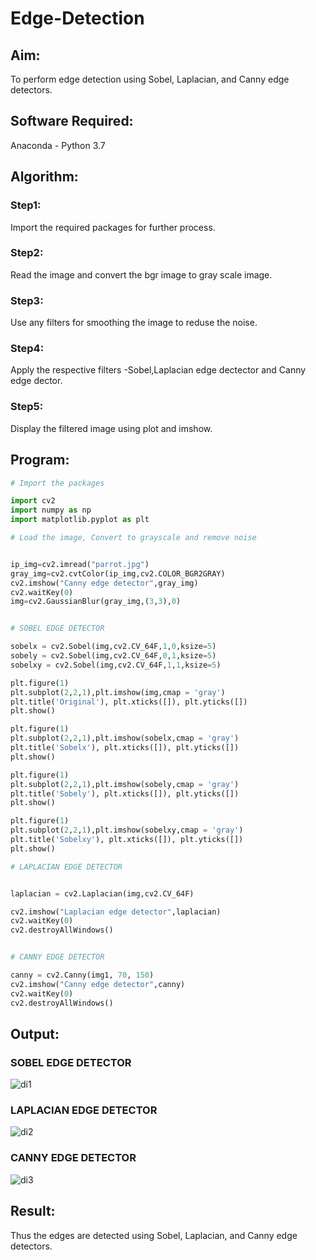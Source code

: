 # Edge-Detection
## Aim:
To perform edge detection using Sobel, Laplacian, and Canny edge detectors.

## Software Required:
Anaconda - Python 3.7

## Algorithm:
### Step1:
Import the required packages for further process.


### Step2:
Read the image and convert the bgr image to gray scale image.

### Step3:
Use any filters for smoothing the image to reduse the noise.

### Step4:
Apply the respective filters -Sobel,Laplacian edge dectector and Canny edge dector.

### Step5:
Display the filtered image using plot and imshow.

 
## Program:

``` Python
# Import the packages

import cv2
import numpy as np
import matplotlib.pyplot as plt

# Load the image, Convert to grayscale and remove noise


ip_img=cv2.imread("parrot.jpg")
gray_img=cv2.cvtColor(ip_img,cv2.COLOR_BGR2GRAY)
cv2.imshow("Canny edge detector",gray_img)
cv2.waitKey(0)
img=cv2.GaussianBlur(gray_img,(3,3),0)


# SOBEL EDGE DETECTOR

sobelx = cv2.Sobel(img,cv2.CV_64F,1,0,ksize=5)
sobely = cv2.Sobel(img,cv2.CV_64F,0,1,ksize=5)
sobelxy = cv2.Sobel(img,cv2.CV_64F,1,1,ksize=5)

plt.figure(1)
plt.subplot(2,2,1),plt.imshow(img,cmap = 'gray')
plt.title('Original'), plt.xticks([]), plt.yticks([])
plt.show()

plt.figure(1)
plt.subplot(2,2,1),plt.imshow(sobelx,cmap = 'gray')
plt.title('Sobelx'), plt.xticks([]), plt.yticks([])
plt.show()

plt.figure(1)
plt.subplot(2,2,1),plt.imshow(sobely,cmap = 'gray')
plt.title('Sobely'), plt.xticks([]), plt.yticks([])
plt.show()

plt.figure(1)
plt.subplot(2,2,1),plt.imshow(sobelxy,cmap = 'gray')
plt.title('Sobelxy'), plt.xticks([]), plt.yticks([])
plt.show()

# LAPLACIAN EDGE DETECTOR


laplacian = cv2.Laplacian(img,cv2.CV_64F)

cv2.imshow("Laplacian edge detector",laplacian)
cv2.waitKey(0)
cv2.destroyAllWindows()


# CANNY EDGE DETECTOR

canny = cv2.Canny(img1, 70, 150)
cv2.imshow("Canny edge detector",canny)
cv2.waitKey(0)
cv2.destroyAllWindows()
```

## Output:
### SOBEL EDGE DETECTOR
![di1](https://user-images.githubusercontent.com/75235789/168871322-8af3ee77-0813-422e-bd0a-c12cd9409436.jpg)


### LAPLACIAN EDGE DETECTOR
![di2](https://user-images.githubusercontent.com/75235789/168871365-f902b403-3c06-4064-a7b8-610b8ebb7b9b.jpg)


### CANNY EDGE DETECTOR
![di3](https://user-images.githubusercontent.com/75235789/168871380-8b6db311-c468-4d00-8c30-f1b63ef5fdeb.jpg)


## Result:
Thus the edges are detected using Sobel, Laplacian, and Canny edge detectors.
